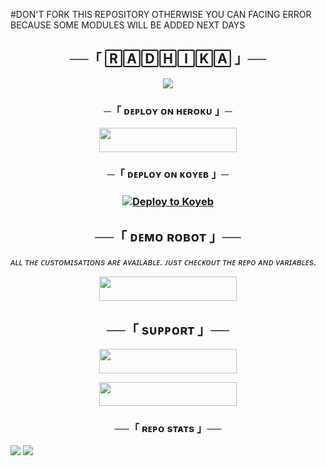 #DON'T FORK THIS REPOSITORY OTHERWISE YOU CAN FACING ERROR BECAUSE SOME MODULES WILL BE ADDED NEXT DAYS 




<h2 align="center">
    ──「 🅁🄰🄳🄷🄸🄺🄰 」──
</h2>
<p align="center">
  <img src="https://files.catbox.moe/iebw30.jpg">
</p>

<h3 align="center">
    ─「 ᴅᴇᴩʟᴏʏ ᴏɴ ʜᴇʀᴏᴋᴜ 」─
</h3>

<p align="center"><a href="https://dashboard.heroku.com/new?template=https://github.com/BABY-MUSIC/RADHIKA"> <img src="https://img.shields.io/badge/Deploy%20On%20Heroku-black?style=for-the-badge&logo=heroku" width="220" height="38.45"/></a></p>


<h3 align="center">
    ─「 ᴅᴇᴩʟᴏʏ ᴏɴ ᴋᴏʏᴇʙ 」─
</h3>

<h3 align="center">
    
[![Deploy to Koyeb](https://www.koyeb.com/static/images/deploy/button.svg)](https://app.koyeb.com/deploy?name=radhikachat888&type=git&repository=BABY-MUSIC%2FRADHIKA&branch=main&builder=dockerfile&env%5BAPI_HASH%5D=&env%5BAPI_ID%5D=&env%5BBOT_TOKEN%5D=%3A&env%5BMONGO_URL%5D=mongodb%2Bsrv%3A%2F%2FTEAMBABY01%3AUTTAMRATHORE09%40cluster0.vmjl9.mongodb.net%2F%3FretryWrites%3Dtrue%26w%3Dmajority%26appName%3DCluster0&env%5BOWNER_ID%5D=&ports=8000%3Bhttp%3B%2F)

</h3>

<h2 align="center"> ──「 ᴅᴇᴍᴏ ʀᴏʙᴏᴛ 」──</h2>
<i>ᴀʟʟ ᴛʜᴇ ᴄᴜsᴛᴏᴍɪsᴀᴛɪᴏɴs ᴀʀᴇ ᴀᴠᴀɪʟᴀʙʟᴇ. ᴊᴜsᴛ ᴄʜᴇᴄᴋᴏᴜᴛ ᴛʜᴇ ʀᴇᴘᴏ ᴀɴᴅ ᴠᴀʀɪᴀʙʟᴇs.</i>
<p align="center"><a href="https://t.me/bestshayri_raj"> <img src="https://img.shields.io/badge/Check-Demo%20Robot-black?style=for-the-badge&logo=Telegram" width="220" height="39"/></a></p>


<h2 align="center"> ──「 sᴜᴘᴘᴏʀᴛ 」──</h2>
<p align="center"><a href="https://t.me/+W3cejbcBstU0Yjdl"> <img src="https://img.shields.io/badge/Join-SUPPORT%20GROUP-black?style=for-the-badge&logo=Telegram" width="220" height="38.5"/></a></p>
<p align="center"><a href="https://t.me/bestshayri_raj"> <img src="https://img.shields.io/badge/Join-SUPPORT%20CHANNEL-black?style=for-the-badge&logo=Telegram" width="220" height="38.5"/></a></p>

<h3 align="center">──「 ʀᴇᴘᴏ sᴛᴀᴛs 」──</h3>
<a href="https://github.com/BABY-MUSIC/RADHIKA"><img src="https://github-readme-stats.vercel.app/api/pin/?username=BABY-MUSIC&repo=RADHIKA&theme=chartreuse-blue"></a>

<img src="https://user-images.githubusercontent.com/73097560/115834477-dbab4500-a447-11eb-908a-139a6edaec5c.gif">

